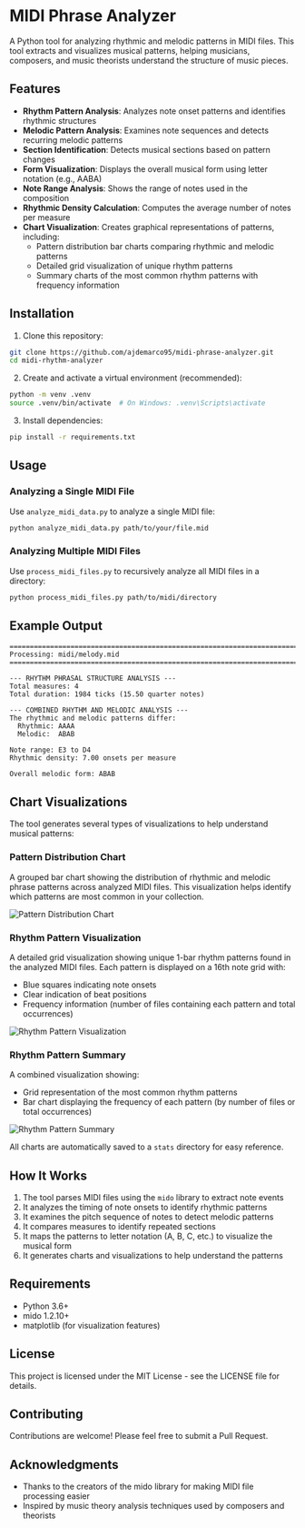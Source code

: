 # MIDI Phrase Analyzer

A Python tool for analyzing rhythmic and melodic patterns in MIDI files. This tool extracts and visualizes musical patterns, helping musicians, composers, and music theorists understand the structure of music pieces.

## Features

- **Rhythm Pattern Analysis**: Analyzes note onset patterns and identifies rhythmic structures
- **Melodic Pattern Analysis**: Examines note sequences and detects recurring melodic patterns
- **Section Identification**: Detects musical sections based on pattern changes 
- **Form Visualization**: Displays the overall musical form using letter notation (e.g., AABA)
- **Note Range Analysis**: Shows the range of notes used in the composition
- **Rhythmic Density Calculation**: Computes the average number of notes per measure
- **Chart Visualization**: Creates graphical representations of patterns, including:
  - Pattern distribution bar charts comparing rhythmic and melodic patterns
  - Detailed grid visualization of unique rhythm patterns
  - Summary charts of the most common rhythm patterns with frequency information

## Installation

1. Clone this repository:
```bash
git clone https://github.com/ajdemarco95/midi-phrase-analyzer.git
cd midi-rhythm-analyzer
```

2. Create and activate a virtual environment (recommended):
```bash
python -m venv .venv
source .venv/bin/activate  # On Windows: .venv\Scripts\activate
```

3. Install dependencies:
```bash
pip install -r requirements.txt
```

## Usage

### Analyzing a Single MIDI File

Use `analyze_midi_data.py` to analyze a single MIDI file:

```bash
python analyze_midi_data.py path/to/your/file.mid
```

### Analyzing Multiple MIDI Files

Use `process_midi_files.py` to recursively analyze all MIDI files in a directory:

```bash
python process_midi_files.py path/to/midi/directory
```

## Example Output

```
================================================================================
Processing: midi/melody.mid
================================================================================

--- RHYTHM PHRASAL STRUCTURE ANALYSIS ---
Total measures: 4
Total duration: 1984 ticks (15.50 quarter notes)

--- COMBINED RHYTHM AND MELODIC ANALYSIS ---
The rhythmic and melodic patterns differ:
  Rhythmic: AAAA
  Melodic:  ABAB

Note range: E3 to D4
Rhythmic density: 7.00 onsets per measure

Overall melodic form: ABAB
```

## Chart Visualizations

The tool generates several types of visualizations to help understand musical patterns:

### Pattern Distribution Chart

A grouped bar chart showing the distribution of rhythmic and melodic phrase patterns across analyzed MIDI files. This visualization helps identify which patterns are most common in your collection.

![Pattern Distribution Chart](stats/pattern_distribution.png)

### Rhythm Pattern Visualization

A detailed grid visualization showing unique 1-bar rhythm patterns found in the analyzed MIDI files. Each pattern is displayed on a 16th note grid with:
- Blue squares indicating note onsets
- Clear indication of beat positions
- Frequency information (number of files containing each pattern and total occurrences)

![Rhythm Pattern Visualization](stats/rhythm_patterns.png)

### Rhythm Pattern Summary

A combined visualization showing:
- Grid representation of the most common rhythm patterns
- Bar chart displaying the frequency of each pattern (by number of files or total occurrences)

![Rhythm Pattern Summary](stats/rhythm_summary.png)

All charts are automatically saved to a `stats` directory for easy reference.

## How It Works

1. The tool parses MIDI files using the `mido` library to extract note events
2. It analyzes the timing of note onsets to identify rhythmic patterns
3. It examines the pitch sequence of notes to detect melodic patterns
4. It compares measures to identify repeated sections
5. It maps the patterns to letter notation (A, B, C, etc.) to visualize the musical form
6. It generates charts and visualizations to help understand the patterns

## Requirements

- Python 3.6+
- mido 1.2.10+
- matplotlib (for visualization features)

## License

This project is licensed under the MIT License - see the LICENSE file for details.

## Contributing

Contributions are welcome! Please feel free to submit a Pull Request.

## Acknowledgments

- Thanks to the creators of the mido library for making MIDI file processing easier
- Inspired by music theory analysis techniques used by composers and theorists 